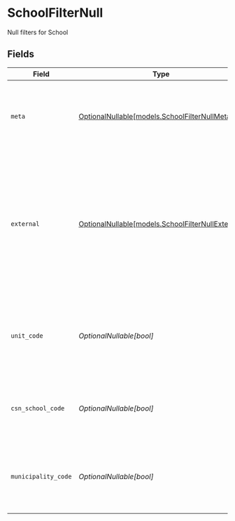 # SchoolFilterNull

Null filters for School


## Fields

| Field                                                                                                                                                         | Type                                                                                                                                                          | Required                                                                                                                                                      | Description                                                                                                                                                   | Example                                                                                                                                                       |
| ------------------------------------------------------------------------------------------------------------------------------------------------------------- | ------------------------------------------------------------------------------------------------------------------------------------------------------------- | ------------------------------------------------------------------------------------------------------------------------------------------------------------- | ------------------------------------------------------------------------------------------------------------------------------------------------------------- | ------------------------------------------------------------------------------------------------------------------------------------------------------------- |
| `meta`                                                                                                                                                        | [OptionalNullable[models.SchoolFilterNullMeta]](../models/schoolfilternullmeta.md)                                                                            | :heavy_minus_sign:                                                                                                                                            | Metadata information for the School                                                                                                                           | {<br/>"createdBy": true,<br/>"updatedAt": true,<br/>"updatedBy": true<br/>}                                                                                   |
| `external`                                                                                                                                                    | [OptionalNullable[models.SchoolFilterNullExternal]](../models/schoolfilternullexternal.md)                                                                    | :heavy_minus_sign:                                                                                                                                            | External is a reusable object that can be used to store external information about the school from another system, used for third-party integration tracking. | {<br/>"sourceID": true,<br/>"source": true<br/>}                                                                                                              |
| `unit_code`                                                                                                                                                   | *OptionalNullable[bool]*                                                                                                                                      | :heavy_minus_sign:                                                                                                                                            | The School Unit Code provided by SCB, is used in reports and printed on grade documents                                                                       | true                                                                                                                                                          |
| `csn_school_code`                                                                                                                                             | *OptionalNullable[bool]*                                                                                                                                      | :heavy_minus_sign:                                                                                                                                            | The School Code provided by CSN, required for reports to CSN                                                                                                  | true                                                                                                                                                          |
| `municipality_code`                                                                                                                                           | *OptionalNullable[bool]*                                                                                                                                      | :heavy_minus_sign:                                                                                                                                            | Municipality code of the school, is used in reports and printed on grade documents                                                                            | true                                                                                                                                                          |